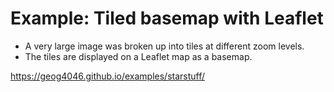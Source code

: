 # Example: Tiled basemap with Leaflet
- A very large image was broken up into tiles at different zoom levels.  
- The tiles are displayed on a Leaflet map as a basemap.  

https://geog4046.github.io/examples/starstuff/